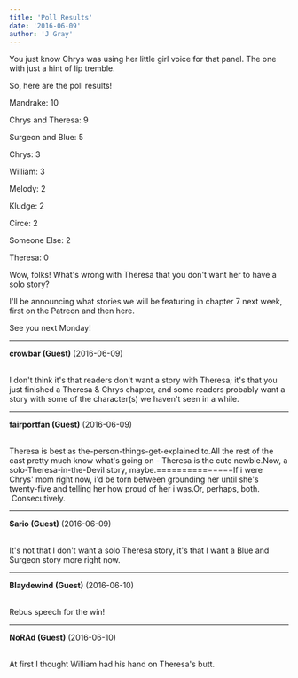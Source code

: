 ```yaml
---
title: 'Poll Results'
date: '2016-06-09'
author: 'J Gray'
---
```


<p>You just know Chrys was using her little girl voice for that panel. The one with just a hint of lip tremble. </p><p>So, here are the poll results!</p><p>Mandrake: 10</p><p>Chrys and Theresa: 9</p><p>Surgeon and Blue: 5</p><p>Chrys: 3</p><p>William: 3</p><p>Melody: 2</p><p>Kludge: 2</p><p>Circe: 2</p><p>Someone Else: 2</p><p>Theresa: 0</p><p>Wow, folks! What's wrong with Theresa that you don't want her to have a solo story?</p><p>I'll be announcing what stories we will be featuring in chapter 7 next week, first on the Patreon and then here.</p><p>See you next Monday!</p>

---
**crowbar (Guest)** (2016-06-09)

<br> I don't think it's that readers don't want a story with Theresa; it's that you just finished a Theresa &amp; Chrys chapter, and some readers probably want a story with some of the character(s) we haven't seen in a while.&nbsp;

---
**fairportfan (Guest)** (2016-06-09)

<br>Theresa is best as the-person-things-get-explained to.All the rest of the cast pretty much know what's going on - Theresa is the cute newbie.Now, a solo-Theresa-in-the-Devil story, maybe.===============If i were Chrys' mom right now, i'd be torn between grounding her until she's twenty-five and telling her how proud of her i was.Or, perhaps, both. &nbsp;Consecutively.

---
**Sario (Guest)** (2016-06-09)

<br> It's not that I don't want a solo Theresa story, it's that I want a Blue and Surgeon story more right now.

---
**Blaydewind (Guest)** (2016-06-10)

<br> Rebus speech for the win!<br>

---
**NoRAd (Guest)** (2016-06-10)

<br> At first I thought William had his hand on Theresa's butt.


